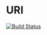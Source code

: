 # URI
[![Build Status](https://travis-ci.org/Yuubit/URI.svg?branch=1.0.0-SNAPSHOT)](https://travis-ci.org/Yuubit/URI)